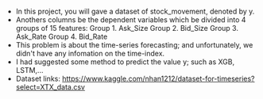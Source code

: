 ######
- In this project, you will gave a dataset of stock_movement, denoted by y.
- Anothers columns be the dependent variables which be divided into 4 groups of 15 features:
        Group 1. Ask_Size
        Group 2. Bid_Size
        Group 3. Ask_Rate
        Group 4. Bid_Rate
- This problem is about the time-series forecasting; and unfortunately, we didn't have any infomation on the time-index.
- I had suggested some method to predict the value y; such as XGB, LSTM,...
- Dataset links: https://www.kaggle.com/nhan1212/dataset-for-timeseries?select=XTX_data.csv
